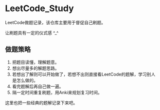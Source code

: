# LeetCode_Study

LeetCode做题记录，该仓库主要用于督促自己刷题。

让刷题具有一定的仪式感 ^_^

## 做题策略

1. 把题目读懂，理解题意。
2. 想出尽量多的解题思路。
3. 若想出了解则可以开始做了，若想不出则直接看LeetCode的题解，学习别人是怎么做的。
4. 看完题解后再自己做一遍。
5. 隔一定时间重复刷题，用Anki来规划复习时间。

这里也把一些经典的题解记录下来吧。

